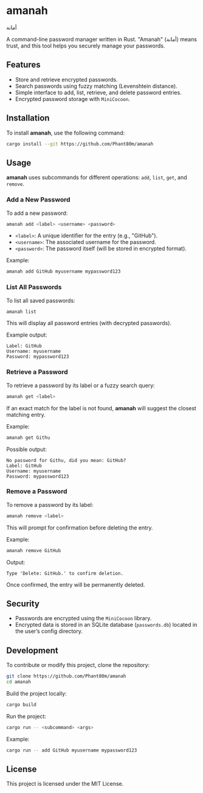 # amanah
أمانة

A command-line password manager written in Rust. "Amanah" (أمانة) means trust, and this tool helps you securely manage your passwords.

## Features

- Store and retrieve encrypted passwords.
- Search passwords using fuzzy matching (Levenshtein distance).
- Simple interface to add, list, retrieve, and delete password entries.
- Encrypted password storage with `MiniCocoon`.

## Installation

To install **amanah**, use the following command:

```bash
cargo install --git https://github.com/Phant80m/amanah
```

## Usage

**amanah** uses subcommands for different operations: `add`, `list`, `get`, and `remove`.

### Add a New Password

To add a new password:

```bash
amanah add <label> <username> <password>
```

- `<label>`: A unique identifier for the entry (e.g., "GitHub").
- `<username>`: The associated username for the password.
- `<password>`: The password itself (will be stored in encrypted format).

Example:

```bash
amanah add GitHub myusername mypassword123
```

### List All Passwords

To list all saved passwords:

```bash
amanah list
```

This will display all password entries (with decrypted passwords).

Example output:

```plaintext
Label: GitHub
Username: myusername
Password: mypassword123
```

### Retrieve a Password

To retrieve a password by its label or a fuzzy search query:

```bash
amanah get <label>
```

If an exact match for the label is not found, **amanah** will suggest the closest matching entry.

Example:

```bash
amanah get Githu
```

Possible output:

```plaintext
No password for Githu, did you mean: GitHub?
Label: GitHub
Username: myusername
Password: mypassword123
```

### Remove a Password

To remove a password by its label:

```bash
amanah remove <label>
```

This will prompt for confirmation before deleting the entry.

Example:

```bash
amanah remove GitHub
```

Output:

```plaintext
Type 'Delete: GitHub.' to confirm deletion.
```

Once confirmed, the entry will be permanently deleted.

## Security

- Passwords are encrypted using the `MiniCocoon` library.
- Encrypted data is stored in an SQLite database (`passwords.db`) located in the user’s config directory.

## Development

To contribute or modify this project, clone the repository:

```bash
git clone https://github.com/Phant80m/amanah
cd amanah
```

Build the project locally:

```bash
cargo build
```

Run the project:

```bash
cargo run -- <subcommand> <args>
```

Example:

```bash
cargo run -- add GitHub myusername mypassword123
```

## License

This project is licensed under the MIT License.
